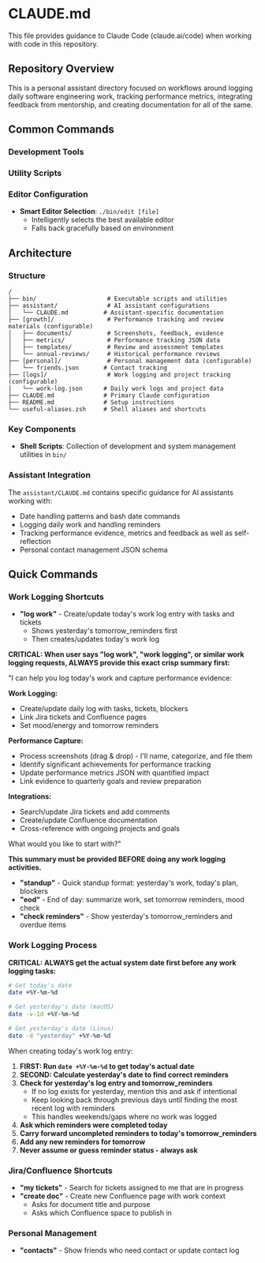 # CLAUDE.md

This file provides guidance to Claude Code (claude.ai/code) when working with code in this repository.

## Repository Overview

This is a personal assistant directory focused on workflows around logging daily software engineering work, tracking performance metrics, integrating feedback from mentorship, and creating documentation for all of the same.

## Common Commands

### Development Tools

### Utility Scripts

### Editor Configuration

- **Smart Editor Selection**: `./bin/edit [file]`
  - Intelligently selects the best available editor
  - Falls back gracefully based on environment

## Architecture

### Structure

```
/
├── bin/                    # Executable scripts and utilities
├── assistant/              # AI assistant configurations
│   └── CLAUDE.md          # Assistant-specific documentation
├── [growth]/               # Performance tracking and review materials (configurable)
│   ├── documents/          # Screenshots, feedback, evidence
│   ├── metrics/            # Performance tracking JSON data
│   ├── templates/          # Review and assessment templates
│   └── annual-reviews/     # Historical performance reviews
├── [personal]/             # Personal management data (configurable)
│   └── friends.json       # Contact tracking
├── [logs]/                 # Work logging and project tracking (configurable)
│   └── work-log.json      # Daily work logs and project data
├── CLAUDE.md              # Primary Claude configuration
├── README.md              # Setup instructions
└── useful-aliases.zsh     # Shell aliases and shortcuts
```

### Key Components

- **Shell Scripts**: Collection of development and system management utilities in `bin/`

### Assistant Integration

The `assistant/CLAUDE.md` contains specific guidance for AI assistants working with:

- Date handling patterns and bash date commands
- Logging daily work and handling reminders
- Tracking performance evidence, metrics and feedback as well as self-reflection
- Personal contact management JSON schema

## Quick Commands

### Work Logging Shortcuts

- **"log work"** - Create/update today's work log entry with tasks and tickets
  - Shows yesterday's tomorrow_reminders first
  - Then creates/updates today's work log

**CRITICAL: When user says "log work", "work logging", or similar work logging requests, ALWAYS provide this exact crisp summary first:**

"I can help you log today's work and capture performance evidence:

**Work Logging:**

- Create/update daily log with tasks, tickets, blockers
- Link Jira tickets and Confluence pages
- Set mood/energy and tomorrow reminders

**Performance Capture:**

- Process screenshots (drag & drop) - I'll name, categorize, and file them
- Identify significant achievements for performance tracking
- Update performance metrics JSON with quantified impact
- Link evidence to quarterly goals and review preparation

**Integrations:**

- Search/update Jira tickets and add comments
- Create/update Confluence documentation
- Cross-reference with ongoing projects and goals

What would you like to start with?"

**This summary must be provided BEFORE doing any work logging activities.**

- **"standup"** - Quick standup format: yesterday's work, today's plan, blockers
- **"eod"** - End of day: summarize work, set tomorrow reminders, mood check
- **"check reminders"** - Show yesterday's tomorrow_reminders and overdue items

### Work Logging Process

**CRITICAL: ALWAYS get the actual system date first before any work logging tasks:**

```bash
# Get today's date
date +%Y-%m-%d

# Get yesterday's date (macOS)
date -v-1d +%Y-%m-%d

# Get yesterday's date (Linux)
date -d "yesterday" +%Y-%m-%d
```

When creating today's work log entry:

1. **FIRST: Run `date +%Y-%m-%d` to get today's actual date**
2. **SECOND: Calculate yesterday's date to find correct reminders**
3. **Check for yesterday's log entry and tomorrow_reminders**
   - If no log exists for yesterday, mention this and ask if intentional
   - Keep looking back through previous days until finding the most recent log with reminders
   - This handles weekends/gaps where no work was logged
4. **Ask which reminders were completed today**
5. **Carry forward uncompleted reminders to today's tomorrow_reminders**
6. **Add any new reminders for tomorrow**
7. **Never assume or guess reminder status - always ask**

### Jira/Confluence Shortcuts

- **"my tickets"** - Search for tickets assigned to me that are in progress
- **"create doc"** - Create new Confluence page with work context
  - Asks for document title and purpose
  - Asks which Confluence space to publish in

### Personal Management

- **"contacts"** - Show friends who need contact or update contact log
